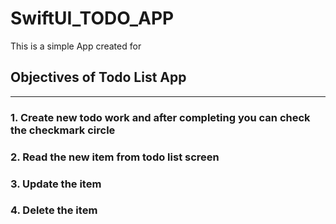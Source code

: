 # SwiftUI_TODO_APP
 This is a simple App created for 
 
 ## Objectives of Todo List App 
--------------------------------------
 ### 1. Create new todo work and after completing you can check the checkmark circle 
 ### 2. Read the new item from todo list screen 
 ### 3. Update the item 
 ### 4. Delete the item 

